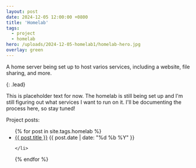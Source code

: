 ```yaml
---
layout: post
date: 2024-12-05 12:00:00 +0800
title: 'Homelab'
tags:
  - project
  - homelab
hero: /uploads/2024-12-05-homelab1/homelab-hero.jpg
overlay: green
---
```


A home server being set up to host varios services, including a website, file sharing, and more.

{: .lead}

This is placeholder text for now. The homelab is still being set up and I'm still figuring out what services I want to run on it. I'll be documenting the process here, so stay tuned!

Project posts:
<ul>
  {% for post in site.tags.homelab %}
    <li>
      <a href="{{ post.url }}">{{ post.title }}</a>
      <span>{{ post.date | date: "%d %b %Y" }}</span>
      
    </li>
  {% endfor %}
</ul>